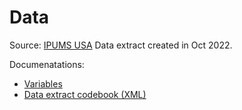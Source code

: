 # Data
Source: [IPUMS USA](https://usa.ipums.org/usa/)
Data extract created in Oct 2022. 

Documenatations: 
- [Variables](variables.txt)
- [Data extract codebook (XML)](codebook.xml)
